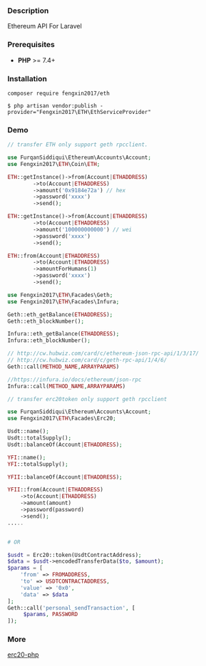 ### Description
Ethereum API For Laravel

### Prerequisites

* **PHP** >= 7.4+

### Installation

`composer require fengxin2017/eth`

`$ php artisan vendor:publish -provider="Fengxin2017\ETH\EthServiceProvider"`

### Demo
`````php
// transfer ETH only support geth rpcclient.

use FurqanSiddiqui\Ethereum\Accounts\Account;
use Fengxin2017\ETH\Coin\ETH;

ETH::getInstance()->from(Account|ETHADDRESS)
        ->to(Account|ETHADDRESS)
        ->amount('0x9184e72a') // hex
        ->password('xxxx')
        ->send();

ETH::getInstance()->from(Account|ETHADDRESS)
        ->to(Account|ETHADDRESS)
        ->amount('100000000000') // wei
        ->password('xxxx')
        ->send();

ETH::from(Account|ETHADDRESS)
        ->to(Account|ETHADDRESS)
        ->amountForHumans(1)
        ->password('xxxx')
        ->send();
`````

`````php
use Fengxin2017\ETH\Facades\Geth;
use Fengxin2017\ETH\Facades\Infura;

Geth::eth_getBalance(ETHADDRESS);
Geth::eth_blockNumber();

Infura::eth_getBalance(ETHADDRESS);
Infura::eth_blockNumber();

// http://cw.hubwiz.com/card/c/ethereum-json-rpc-api/1/3/17/
// http://cw.hubwiz.com/card/c/geth-rpc-api/1/4/6/
Geth::call(METHOD_NAME,ARRAYPARAMS)

//https://infura.io/docs/ethereum/json-rpc
Infura::call(METHOD_NAME,ARRAYPARAMS)
`````

`````php
// transfer erc20token only support geth rpcclient

use FurqanSiddiqui\Ethereum\Accounts\Account;
use Fengxin2017\ETH\Facades\Erc20;

Usdt::name();
Usdt::totalSupply();
Usdt::balanceOf(Account|ETHADDRESS);

YFI::name();
YFI::totalSupply();

YFII::balanceOf(Account|ETHADDRESS);

YFII::from(Account|ETHADDRESS)
    ->to(Account|ETHADDRESS)
    ->amount(amount) 
    ->password(password)
    ->send();
.....


# OR

$usdt = Erc20::token(UsdtContractAddress);
$data = $usdt->encodedTransferData($to, $amount);
$params = [
    'from' => FROMADDRESS,
    'to' => USDTCONTRACTADDRESS,
    'value' => '0x0',
    'data' => $data
];
Geth::call('personal_sendTransaction', [
     $params, PASSWORD
]);

`````

### More

[erc20-php](https://github.com/furqansiddiqui/erc20-php)
